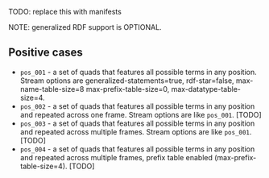 TODO: replace this with manifests

NOTE: generalized RDF support is OPTIONAL.

## Positive cases

- `pos_001` - a set of quads that features all possible terms in any position. Stream options are generalized-statements=true, rdf-star=false, max-name-table-size=8 max-prefix-table-size=0, max-datatype-table-size=4.
- `pos_002` - a set of quads that features all possible terms in any position and repeated across one frame. Stream options are like `pos_001`. [TODO] 
- `pos_003` - a set of quads that features all possible terms in any position and repeated across multiple frames. Stream options are like `pos_001`. [TODO]
- `pos_004` - a set of quads that features all possible terms in any position and repeated across multiple frames, prefix table enabled (max-prefix-table-size=4). [TODO]